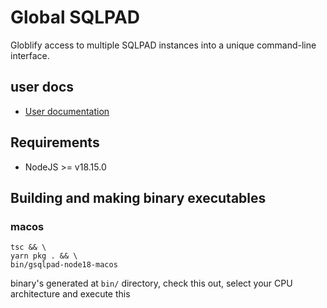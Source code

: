 # Global SQLPAD

Globlify access to multiple SQLPAD instances into a unique command-line interface.

## user docs

- [User documentation](./docs/index.md)

## Requirements

- NodeJS >= v18.15.0

## Building and making binary executables

### macos

```
tsc && \
yarn pkg . && \
bin/gsqlpad-node18-macos
```

binary's generated at `bin/` directory, check this out, select your CPU architecture and execute this
